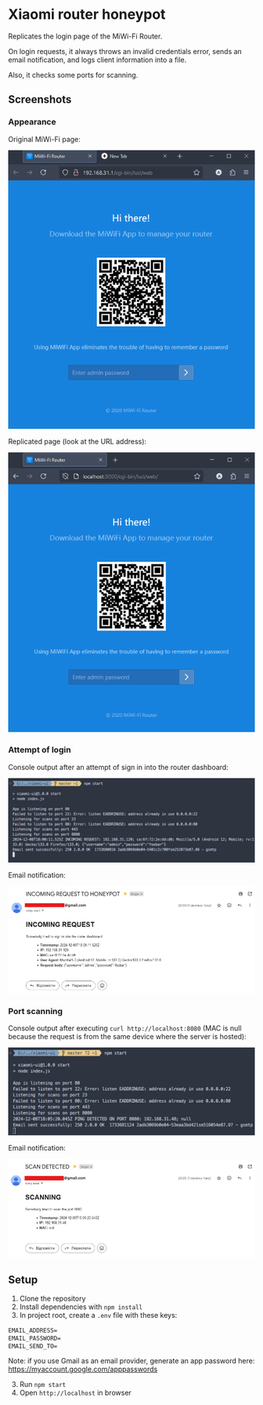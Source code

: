 # Xiaomi router honeypot

Replicates the login page of the MiWi-Fi Router.

On login requests, it always throws an invalid credentials error, sends an email notification, and logs client information into a file.

Also, it checks some ports for scanning.

## Screenshots

### Appearance

Original MiWi-Fi page:

![Original login page](docs/original.png)

Replicated page (look at the URL address):

![Replicated login page](docs/local.png)

### Attempt of login

Console output after an attempt of sign in into the router dashboard:

![Console](docs/http-request-log.png)

Email notification:

![Email](docs/http-request-email.png)

### Port scanning

Console output after executing `curl http://localhost:8080` (MAC is null because the request is from the same device where the server is hosted):

![Ping console](docs/ping-log.png)

Email notification:

![Email](docs/ping-email.png)

## Setup

1. Clone the repository
2. Install dependencies with `npm install`
3. In project root, create a `.env` file with these keys:

```
EMAIL_ADDRESS=
EMAIL_PASSWORD=
EMAIL_SEND_TO=
```

Note: if you use Gmail as an email provider, generate an app password here: <https://myaccount.google.com/apppasswords>

3. Run `npm start`
4. Open `http://localhost` in browser
